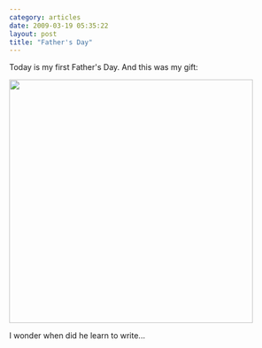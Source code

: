 ```yaml
---
category: articles
date: 2009-03-19 05:35:22
layout: post
title: "Father's Day"
---
```


<p>Today is my first Father's Day. And this was my gift:</p><a href="https://cdn.joaobordalo.com/images/static/blog/fathersday.jpg"><img width="440" src="https://cdn.joaobordalo.com/images/static/blog/fathersday_thumb.jpg"></a><p>I wonder when did he learn to write...</p>
